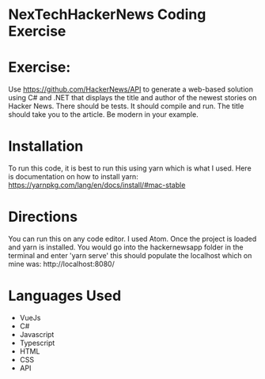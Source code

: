 # NexTechHackerNews Coding Exercise

# Exercise: 
Use https://github.com/HackerNews/API to generate a web-based solution using C# and .NET that displays the title and author of the newest stories on Hacker News. There should be tests. It should compile and run. The title should take you to the article. Be modern in your example. 

# Installation
To run this code, it is best to run this using yarn which is what I used.
Here is documentation on how to install yarn:
https://yarnpkg.com/lang/en/docs/install/#mac-stable

# Directions
You can run this on any code editor. I used Atom. Once the project is loaded and yarn is installed. You would go into the hackernewsapp folder in the terminal and enter 'yarn serve' this should populate the localhost which on mine was: http://localhost:8080/ 

# Languages Used
  * VueJs
  * C#
  * Javascript
  * Typescript
  * HTML
  * CSS
  * API
